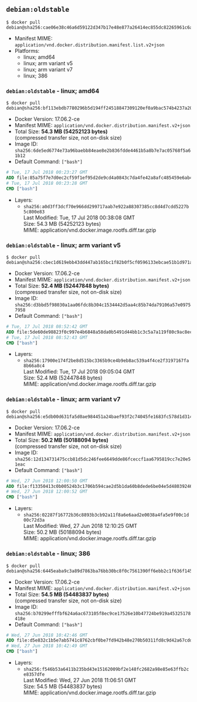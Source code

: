 ## `debian:oldstable`

```console
$ docker pull debian@sha256:cae06e38c46a6d59122d347b17e48e877a26414ec855dc82265961c6abee7738
```

-	Manifest MIME: `application/vnd.docker.distribution.manifest.list.v2+json`
-	Platforms:
	-	linux; amd64
	-	linux; arm variant v5
	-	linux; arm variant v7
	-	linux; 386

### `debian:oldstable` - linux; amd64

```console
$ docker pull debian@sha256:bf113ebdb7780296b5d194ff24518847309120ef0a9bac574b4237a20451d367
```

-	Docker Version: 17.06.2-ce
-	Manifest MIME: `application/vnd.docker.distribution.manifest.v2+json`
-	Total Size: **54.3 MB (54252123 bytes)**  
	(compressed transfer size, not on-disk size)
-	Image ID: `sha256:6de5ed6774e73a96baebb84eae8e2b836fdde4461b5a8b7e7ac05768f5a61b12`
-	Default Command: `["bash"]`

```dockerfile
# Tue, 17 Jul 2018 00:23:27 GMT
ADD file:85a75f7e7d0ec2cf59f1ef95d2de9cd4a0843c7da4fe42a8afc485459e6ab4fd in / 
# Tue, 17 Jul 2018 00:23:28 GMT
CMD ["bash"]
```

-	Layers:
	-	`sha256:a0d3ff3dcf70e966dd299717aab7e922a88307385cc8d4d7cdd5227b5c800e83`  
		Last Modified: Tue, 17 Jul 2018 00:38:08 GMT  
		Size: 54.3 MB (54252123 bytes)  
		MIME: application/vnd.docker.image.rootfs.diff.tar.gzip

### `debian:oldstable` - linux; arm variant v5

```console
$ docker pull debian@sha256:cbec1d619ebb43dd447ab165bc1f82b0f5cf0596133ebcae51b1d971a0639c27
```

-	Docker Version: 17.06.2-ce
-	Manifest MIME: `application/vnd.docker.distribution.manifest.v2+json`
-	Total Size: **52.4 MB (52447848 bytes)**  
	(compressed transfer size, not on-disk size)
-	Image ID: `sha256:d3bbd5f98030a1aa06fdc8b304c1534442d5aa4c85b74da79106a57e09757958`
-	Default Command: `["bash"]`

```dockerfile
# Tue, 17 Jul 2018 08:52:42 GMT
ADD file:5de60de98823f0c997e4b6848a58da0b5491d44bb1c3c5a7a119f80c9ac8ecfd in / 
# Tue, 17 Jul 2018 08:52:43 GMT
CMD ["bash"]
```

-	Layers:
	-	`sha256:17900e174f2be8d515bc3365b9ce4b9eb8ac539a4f4ce2f3197167fa8b66a8c4`  
		Last Modified: Tue, 17 Jul 2018 09:05:04 GMT  
		Size: 52.4 MB (52447848 bytes)  
		MIME: application/vnd.docker.image.rootfs.diff.tar.gzip

### `debian:oldstable` - linux; arm variant v7

```console
$ docker pull debian@sha256:e5db00d631fa5d0ae984451a24baef93f2c74045fe1683fc578d1d3149fb7263
```

-	Docker Version: 17.06.2-ce
-	Manifest MIME: `application/vnd.docker.distribution.manifest.v2+json`
-	Total Size: **50.2 MB (50188094 bytes)**  
	(compressed transfer size, not on-disk size)
-	Image ID: `sha256:12d134731475ccb81d5dc246fee6649dde86fceccf1aa6795819cc7e20e51eac`
-	Default Command: `["bash"]`

```dockerfile
# Wed, 27 Jun 2018 12:00:50 GMT
ADD file:f13350413c0b00524b3c1706b594cae2d5b1da60b8dede6be04e5d480392462c in / 
# Wed, 27 Jun 2018 12:00:52 GMT
CMD ["bash"]
```

-	Layers:
	-	`sha256:02287f16772b36c8893b3cb92a11f8a6e6aad2e0038a4fa5e9f00c1d00c72d3a`  
		Last Modified: Wed, 27 Jun 2018 12:10:25 GMT  
		Size: 50.2 MB (50188094 bytes)  
		MIME: application/vnd.docker.image.rootfs.diff.tar.gzip

### `debian:oldstable` - linux; 386

```console
$ docker pull debian@sha256:6445eaba9c3a89d7863ba76bb30bc8f0c7561390ff6ebb2c1f636f145a0f3386
```

-	Docker Version: 17.06.2-ce
-	Manifest MIME: `application/vnd.docker.distribution.manifest.v2+json`
-	Total Size: **54.5 MB (54483837 bytes)**  
	(compressed transfer size, not on-disk size)
-	Image ID: `sha256:b70299efffbf624a6ac673105f8ec9ce17526e10b47724be919a45325178418e`
-	Default Command: `["bash"]`

```dockerfile
# Wed, 27 Jun 2018 10:42:46 GMT
ADD file:d5e832c1b5e7ab5741c8762cbf0be7fd942b48e270b50311fd8c9d42a67cddfd in / 
# Wed, 27 Jun 2018 10:42:49 GMT
CMD ["bash"]
```

-	Layers:
	-	`sha256:f546b53a6411b235bd43e15162009bf2e148fc2682a98e85e63ffb2ce8357dfe`  
		Last Modified: Wed, 27 Jun 2018 11:06:51 GMT  
		Size: 54.5 MB (54483837 bytes)  
		MIME: application/vnd.docker.image.rootfs.diff.tar.gzip
